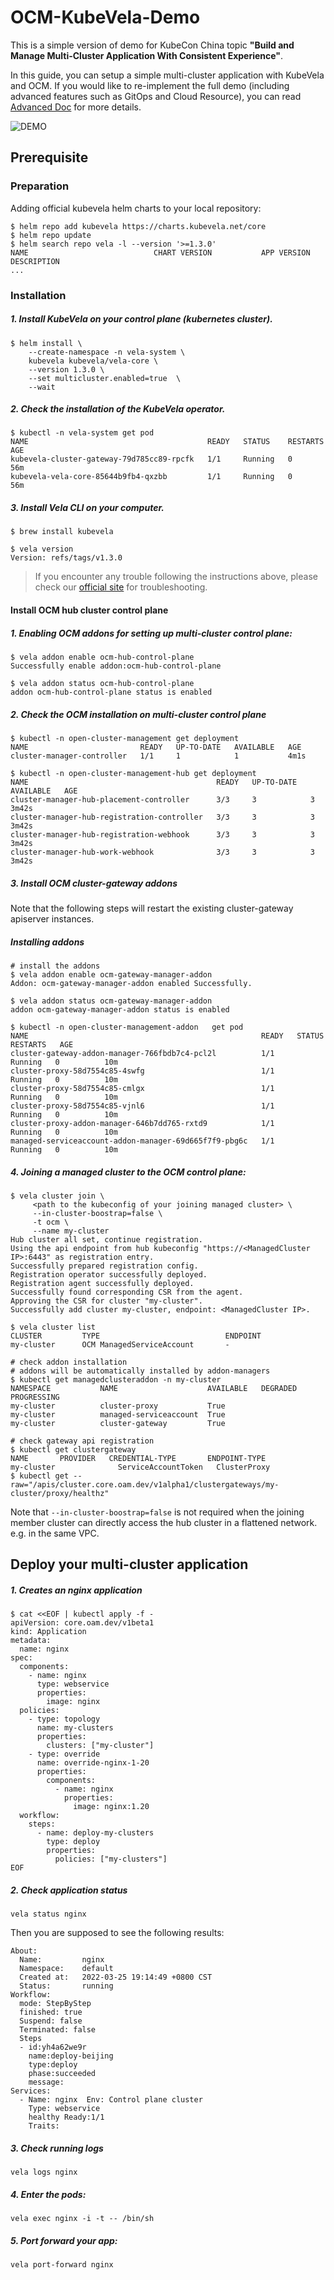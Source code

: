 # OCM-KubeVela-Demo

This is a simple version of demo for KubeCon China topic **"Build and Manage Multi-Cluster Application With Consistent Experience"**.

In this guide, you can setup a simple multi-cluster application with KubeVela and OCM. If you would like to re-implement the full demo (including advanced features such as GitOps and Cloud Resource), you can read [Advanced Doc](https://github.com/wonderflow/ocm-kubevela-demo/tree/advanced) for more details.

![DEMO](./demo.gif)

## Prerequisite

### Preparation

Adding official kubevela helm charts to your local repository:

```shell
$ helm repo add kubevela https://charts.kubevela.net/core
$ helm repo update
$ helm search repo vela -l --version '>=1.3.0'
NAME                            CHART VERSION           APP VERSION             DESCRIPTION                                       
...
```

### Installation

##### 1. Install KubeVela on your control plane (kubernetes cluster).

```shell
$ helm install \
    --create-namespace -n vela-system \
    kubevela kubevela/vela-core \
    --version 1.3.0 \
    --set multicluster.enabled=true  \
    --wait
```

##### 2. Check the installation of the KubeVela operator.

```shell
$ kubectl -n vela-system get pod
NAME                                        READY   STATUS    RESTARTS   AGE
kubevela-cluster-gateway-79d785cc89-rpcfk   1/1     Running   0          56m
kubevela-vela-core-85644b9fb4-qxzbb         1/1     Running   0          56m
```

##### 3. Install Vela CLI on your computer.

```shell
$ brew install kubevela

$ vela version
Version: refs/tags/v1.3.0
```

>  If you encounter any trouble following the instructions above, please check our [official site](https://kubevela.io/docs/install#2-install-kubevela) for troubleshooting.

#### Install OCM hub cluster control plane

##### 1. Enabling OCM addons for setting up multi-cluster control plane:

```shell
$ vela addon enable ocm-hub-control-plane 
Successfully enable addon:ocm-hub-control-plane 

$ vela addon status ocm-hub-control-plane 
addon ocm-hub-control-plane status is enabled
```

##### 2. Check the OCM installation on multi-cluster control plane

```shell
$ kubectl -n open-cluster-management get deployment
NAME                         READY   UP-TO-DATE   AVAILABLE   AGE
cluster-manager-controller   1/1     1            1           4m1s

$ kubectl -n open-cluster-management-hub get deployment
NAME                                          READY   UP-TO-DATE   AVAILABLE   AGE
cluster-manager-hub-placement-controller      3/3     3            3           3m42s
cluster-manager-hub-registration-controller   3/3     3            3           3m42s
cluster-manager-hub-registration-webhook      3/3     3            3           3m42s
cluster-manager-hub-work-webhook              3/3     3            3           3m42s
```

##### 3. Install OCM cluster-gateway addons

Note that the following steps will restart the existing cluster-gateway apiserver instances.

##### Installing addons

```shell
# install the addons
$ vela addon enable ocm-gateway-manager-addon
Addon: ocm-gateway-manager-addon enabled Successfully.

$ vela addon status ocm-gateway-manager-addon
addon ocm-gateway-manager-addon status is enabled 

$ kubectl -n open-cluster-management-addon   get pod
NAME                                                    READY   STATUS    RESTARTS   AGE
cluster-gateway-addon-manager-766fbdb7c4-pcl2l          1/1     Running   0          10m
cluster-proxy-58d7554c85-4swfg                          1/1     Running   0          10m
cluster-proxy-58d7554c85-cmlgx                          1/1     Running   0          10m
cluster-proxy-58d7554c85-vjnl6                          1/1     Running   0          10m
cluster-proxy-addon-manager-646b7dd765-rxtd9            1/1     Running   0          10m
managed-serviceaccount-addon-manager-69d665f7f9-pbg6c   1/1     Running   0          10m
```

##### 4. Joining a managed cluster to the OCM control plane:

```shell
$ vela cluster join \
     <path to the kubeconfig of your joining managed cluster> \
     --in-cluster-boostrap=false \
     -t ocm \
     --name my-cluster
Hub cluster all set, continue registration.
Using the api endpoint from hub kubeconfig "https://<ManagedCluster IP>:6443" as registration entry.
Successfully prepared registration config.
Registration operator successfully deployed.
Registration agent successfully deployed.
Successfully found corresponding CSR from the agent.
Approving the CSR for cluster "my-cluster".
Successfully add cluster my-cluster, endpoint: <ManagedCluster IP>.

$ vela cluster list
CLUSTER         TYPE                            ENDPOINT
my-cluster      OCM ManagedServiceAccount       - 

# check addon installation
# addons will be automatically installed by addon-managers
$ kubectl get managedclusteraddon -n my-cluster
NAMESPACE           NAME                    AVAILABLE   DEGRADED   PROGRESSING
my-cluster          cluster-proxy           True     
my-cluster          managed-serviceaccount  True     
my-cluster          cluster-gateway         True  

# check gateway api registration
$ kubectl get clustergateway
NAME       PROVIDER   CREDENTIAL-TYPE       ENDPOINT-TYPE
my-cluster              ServiceAccountToken   ClusterProxy
$ kubectl get --raw="/apis/cluster.core.oam.dev/v1alpha1/clustergateways/my-cluster/proxy/healthz"
```

Note that `--in-cluster-boostrap=false` is not required when the joining member 
cluster can directly access the hub cluster in a flattened network. e.g. in the
same VPC.

## Deploy your multi-cluster application

##### 1. Creates an nginx application

```shell
$ cat <<EOF | kubectl apply -f -
apiVersion: core.oam.dev/v1beta1
kind: Application
metadata:
  name: nginx
spec:
  components:
    - name: nginx
      type: webservice
      properties:
        image: nginx
  policies:
    - type: topology
      name: my-clusters
      properties:
        clusters: ["my-cluster"]
    - type: override
      name: override-nginx-1-20
      properties:
        components:
          - name: nginx
            properties:
              image: nginx:1.20
  workflow:
    steps:
      - name: deploy-my-clusters
        type: deploy
        properties:
          policies: ["my-clusters"]
EOF
```

##### 2. Check application status

```shell
vela status nginx
```
Then you are supposed to see the following results:
```
About:
  Name:      	nginx                        
  Namespace: 	default                      
  Created at:	2022-03-25 19:14:49 +0800 CST
  Status:    	running                      
Workflow:
  mode: StepByStep
  finished: true
  Suspend: false
  Terminated: false
  Steps
  - id:yh4a62we9r
    name:deploy-beijing
    type:deploy
    phase:succeeded 
    message:
Services:
  - Name: nginx  Env: Control plane cluster
    Type: webservice
    healthy Ready:1/1
    Traits:
```

##### 3. Check running logs

```shell
vela logs nginx
```

##### 4. Enter the pods:

```shell
vela exec nginx -i -t -- /bin/sh
```

##### 5. Port forward your app:

```shell
vela port-forward nginx
```